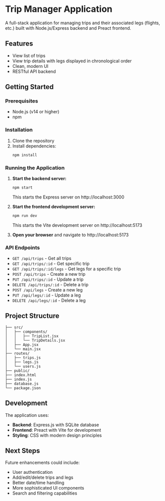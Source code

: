 # Trip Manager Application

A full-stack application for managing trips and their associated legs (flights, etc.) built with Node.js/Express backend and Preact frontend.

## Features

- View list of trips
- View trip details with legs displayed in chronological order
- Clean, modern UI
- RESTful API backend

## Getting Started

### Prerequisites

- Node.js (v14 or higher)
- npm

### Installation

1. Clone the repository
2. Install dependencies:
   ```bash
   npm install
   ```

### Running the Application

1. **Start the backend server:**
   ```bash
   npm start
   ```
   This starts the Express server on http://localhost:3000

2. **Start the frontend development server:**
   ```bash
   npm run dev
   ```
   This starts the Vite development server on http://localhost:5173

3. **Open your browser** and navigate to http://localhost:5173

### API Endpoints

- `GET /api/trips` - Get all trips
- `GET /api/trips/:id` - Get specific trip
- `GET /api/trips/:id/legs` - Get legs for a specific trip
- `POST /api/trips` - Create a new trip
- `PUT /api/trips/:id` - Update a trip
- `DELETE /api/trips/:id` - Delete a trip
- `POST /api/legs` - Create a new leg
- `PUT /api/legs/:id` - Update a leg
- `DELETE /api/legs/:id` - Delete a leg

## Project Structure

```
├── src/
│   ├── components/
│   │   ├── TripList.jsx
│   │   └── TripDetails.jsx
│   ├── App.jsx
│   └── main.jsx
├── routes/
│   ├── trips.js
│   ├── legs.js
│   └── users.js
├── public/
├── index.html
├── index.js
├── database.js
└── package.json
```

## Development

The application uses:
- **Backend**: Express.js with SQLite database
- **Frontend**: Preact with Vite for development
- **Styling**: CSS with modern design principles

## Next Steps

Future enhancements could include:
- User authentication
- Add/edit/delete trips and legs
- Better date/time handling
- More sophisticated UI components
- Search and filtering capabilities 